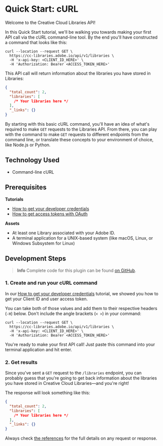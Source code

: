 # Quick Start: cURL

Welcome to the Creative Cloud Libraries API!

In this Quick Start tutorial, we'll be walking you towards making your first API call via the cURL command-line tool. By the end you'll have constructed a command that looks like this:

```shell
curl --location --request GET \
  https://cc-libraries.adobe.io/api/v1/libraries \
  -H 'x-api-key: <CLIENT_ID_HERE>' \
  -H 'Authorization: Bearer <ACCESS_TOKEN_HERE>'
```

This API call will return information about the libraries you have stored in Libraries:

```json
{
  "total_count": 2,
  "libraries": [
    /* Your libraries here */
  ],
  "_links": {}
}
```

By starting with this basic cURL command, you'll have an idea of what's required to make `GET` requests to the Libraries API. From there, you can play with the command to make `GET` requests to different endpoints from the command line, or translate these concepts to your environment of choice, like Node.js or Python.

## Technology Used

- Command-line cURL

## Prerequisites

**Tutorials**

- [How to get your developer credentials](./how-to-get-your-developer-credentials.md)
- [How to get access tokens with OAuth](./tutorials/how-to-get-access-tokens-with-oauth.md)

**Assets**

- At least one Library associated with your Adobe ID.
- A terminal application for a UNIX-based system (like macOS, Linux, or Windows Subsystem for Linux)

## Development Steps

> **Info**
> Complete code for this plugin can be found [on GitHub](https://github.com/cc-libraries-api/code-samples/tree/master/quick-start-curl).

### 1. Create and run your cURL command

In our [How to get your developer credentials](./how-to-get-your-developer-credentials.md) tutorial, we showed you how to get your Client ID and user access token.

You can take both of those values and add them to their respective headers (`-H`) below. Don't include the angle brackets (`< >`) in your command:

```shell
curl --location --request GET \
  https://cc-libraries.adobe.io/api/v1/libraries \
  -H 'x-api-key: <CLIENT_ID_HERE>' \
  -H 'Authorization: Bearer <ACCESS_TOKEN_HERE>'
```

You're ready to make your first API call! Just paste this command into your terminal application and hit enter.

### 2. Get results

Since you've sent a `GET` request to the `/libraries` endpoint, you can probably guess that you're going to get back information about the libraries you have stored in Creative Cloud Libraries—and you're right!

The response will look something like this:

```json
{
  "total_count": 2,
  "libraries": [
    /* Your libraries here */
  ],
  "_links": {}
}
```

Always check [the references](https://cc-libraries-api.github.io/open-api/) for the full details on any request or response.